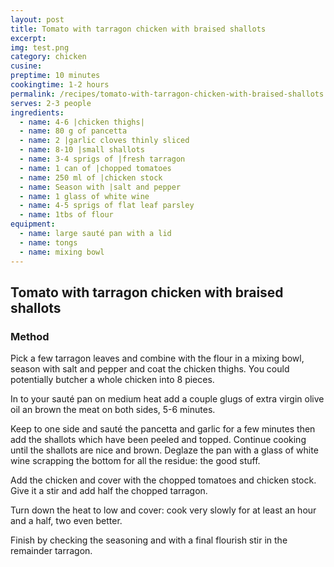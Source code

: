 ```yaml
---
layout: post
title: Tomato with tarragon chicken with braised shallots
excerpt:
img: test.png
category: chicken
cusine: 
preptime: 10 minutes
cookingtime: 1-2 hours
permalink: /recipes/tomato-with-tarragon-chicken-with-braised-shallots
serves: 2-3 people
ingredients:
  - name: 4-6 |chicken thighs|
  - name: 80 g of pancetta
  - name: 2 |garlic cloves thinly sliced
  - name: 8-10 |small shallots
  - name: 3-4 sprigs of |fresh tarragon
  - name: 1 can of |chopped tomatoes 
  - name: 250 ml of |chicken stock
  - name: Season with |salt and pepper
  - name: 1 glass of white wine
  - name: 4-5 sprigs of flat leaf parsley
  - name: 1tbs of flour  
equipment:
  - name: large sauté pan with a lid
  - name: tongs
  - name: mixing bowl
---
```


## Tomato with tarragon chicken with braised shallots

### Method

Pick a few tarragon leaves and combine with the flour in a mixing bowl, season with salt and pepper and coat the chicken thighs. You could potentially butcher a whole chicken into 8 pieces.

In to your sauté pan on medium heat add a couple glugs of extra virgin olive oil an brown the meat on both sides, 5-6 minutes.

Keep to one side and sauté the pancetta and garlic for a few minutes then add the shallots which have been peeled and topped. Continue cooking until the shallots are nice and brown. Deglaze the pan with a glass of white wine scrapping the bottom for all the residue: the good stuff.

Add the chicken and cover with the chopped tomatoes and chicken stock. Give it a stir and add half the chopped tarragon.

Turn down the heat to low and cover: cook very slowly for at least an hour and a half, two even better. 

Finish by checking the seasoning and with a final flourish stir in the remainder tarragon.